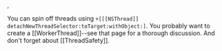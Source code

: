 , 

You can spin off threads using <code>+[[[NSThread]] detachNewThreadSelector:toTarget:withObject:]</code>. You probably want to create a [[WorkerThread]]--see that page for a thorough discussion. And don't forget about [[ThreadSafety]].